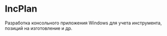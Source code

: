 # IncPlan

Разработка консольного приложения Windows для учета инструмента, позиций на изготовление и др.
